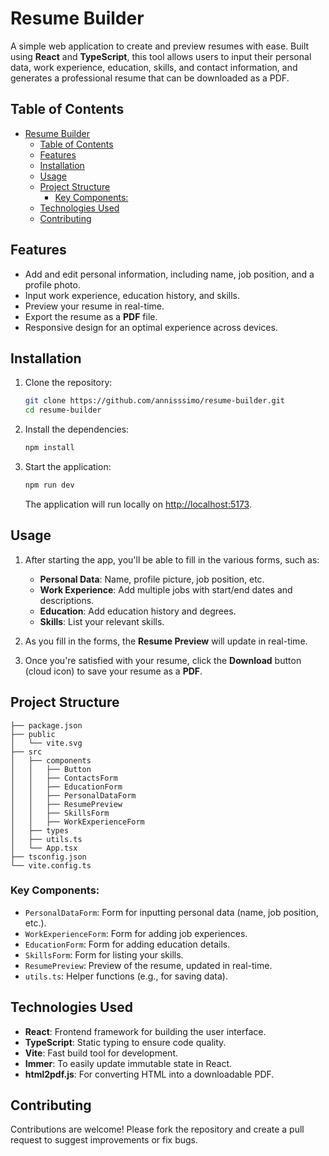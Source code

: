 # Resume Builder

A simple web application to create and preview resumes with ease. Built using **React** and **TypeScript**, this tool allows users to input their personal data, work experience, education, skills, and contact information, and generates a professional resume that can be downloaded as a PDF.

## Table of Contents

- [Resume Builder](#resume-builder)
  - [Table of Contents](#table-of-contents)
  - [Features](#features)
  - [Installation](#installation)
  - [Usage](#usage)
  - [Project Structure](#project-structure)
    - [Key Components:](#key-components)
  - [Technologies Used](#technologies-used)
  - [Contributing](#contributing)

## Features

- Add and edit personal information, including name, job position, and a profile photo.
- Input work experience, education history, and skills.
- Preview your resume in real-time.
- Export the resume as a **PDF** file.
- Responsive design for an optimal experience across devices.

## Installation

1. Clone the repository:

   ```bash
   git clone https://github.com/annisssimo/resume-builder.git
   cd resume-builder
   ```

2. Install the dependencies:

   ```bash
   npm install
   ```

3. Start the application:

   ```bash
   npm run dev
   ```

   The application will run locally on [http://localhost:5173](http://localhost:5173).

## Usage

1. After starting the app, you'll be able to fill in the various forms, such as:

   - **Personal Data**: Name, profile picture, job position, etc.
   - **Work Experience**: Add multiple jobs with start/end dates and descriptions.
   - **Education**: Add education history and degrees.
   - **Skills**: List your relevant skills.

2. As you fill in the forms, the **Resume Preview** will update in real-time.

3. Once you're satisfied with your resume, click the **Download** button (cloud icon) to save your resume as a **PDF**.

## Project Structure

```
├── package.json
├── public
│   └── vite.svg
├── src
│   ├── components
│   │   ├── Button
│   │   ├── ContactsForm
│   │   ├── EducationForm
│   │   ├── PersonalDataForm
│   │   ├── ResumePreview
│   │   ├── SkillsForm
│   │   ├── WorkExperienceForm
│   ├── types
│   ├── utils.ts
│   └── App.tsx
├── tsconfig.json
└── vite.config.ts
```

### Key Components:

- `PersonalDataForm`: Form for inputting personal data (name, job position, etc.).
- `WorkExperienceForm`: Form for adding job experiences.
- `EducationForm`: Form for adding education details.
- `SkillsForm`: Form for listing your skills.
- `ResumePreview`: Preview of the resume, updated in real-time.
- `utils.ts`: Helper functions (e.g., for saving data).

## Technologies Used

- **React**: Frontend framework for building the user interface.
- **TypeScript**: Static typing to ensure code quality.
- **Vite**: Fast build tool for development.
- **Immer**: To easily update immutable state in React.
- **html2pdf.js**: For converting HTML into a downloadable PDF.

## Contributing

Contributions are welcome! Please fork the repository and create a pull request to suggest improvements or fix bugs.
